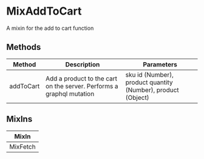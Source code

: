 # MixAddToCart

A mixin for the add to cart function

## Methods

<!-- @vuese:MixAddToCart:methods:start -->
|Method|Description|Parameters|
|---|---|---|
|addToCart|Add a product to the cart on the server. Performs a graphql mutation|sku id (Number), product quantity (Number), product (Object)|

<!-- @vuese:MixAddToCart:methods:end -->


## MixIns

<!-- @vuese:MixAddToCart:mixIns:start -->
|MixIn|
|---|
|MixFetch|

<!-- @vuese:MixAddToCart:mixIns:end -->


